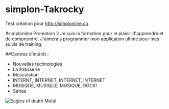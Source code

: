 # simplon-Takrocky
Test création pour http://simplonline.co

#simplonline Promotion 2
Je suis la formation pour le plaisir d'apprendre et de comprendre.
J'aimerais programmer mon application ultime pour mes suivis de training.

##Centres d’intérêt :
* Nouvelles technologies
* La Patisserie
* Musculation
* INTERNT, INTERNET, INTERNET, INTERNET
* MUSIQUE, MUSIQUE, MUSIQUE, ROCK!
* Séries

 
![Eagles of death Metal](https://consequenceofsound.files.wordpress.com/2015/06/eagles-of-death-metal-zipped-down.png?w=806)
